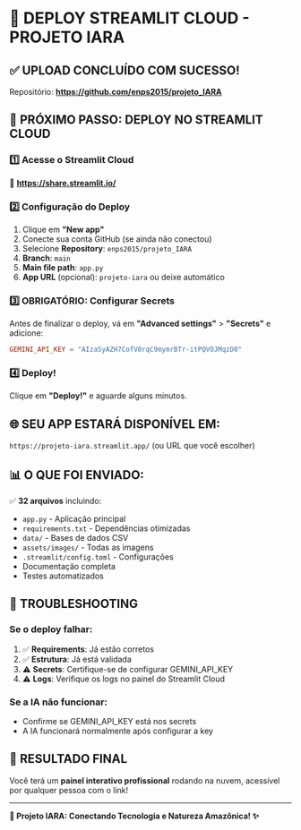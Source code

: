 # 🚀 DEPLOY STREAMLIT CLOUD - PROJETO IARA

## ✅ UPLOAD CONCLUÍDO COM SUCESSO!
Repositório: **https://github.com/enps2015/projeto_IARA**

## 🎯 PRÓXIMO PASSO: DEPLOY NO STREAMLIT CLOUD

### 1️⃣ Acesse o Streamlit Cloud
🔗 **https://share.streamlit.io/**

### 2️⃣ Configuração do Deploy
1. Clique em **"New app"**
2. Conecte sua conta GitHub (se ainda não conectou)
3. Selecione **Repository**: `enps2015/projeto_IARA`
4. **Branch**: `main`
5. **Main file path**: `app.py`
6. **App URL** (opcional): `projeto-iara` ou deixe automático

### 3️⃣ OBRIGATÓRIO: Configurar Secrets
Antes de finalizar o deploy, vá em **"Advanced settings"** > **"Secrets"** e adicione:

```toml
GEMINI_API_KEY = "AIzaSyAZH7CofV0rqC9mymrBTr-itPQVOJMqzD0"
```

### 4️⃣ Deploy!
Clique em **"Deploy!"** e aguarde alguns minutos.

## 🌐 SEU APP ESTARÁ DISPONÍVEL EM:
`https://projeto-iara.streamlit.app/` 
(ou URL que você escolher)

## 📊 O QUE FOI ENVIADO:
✅ **32 arquivos** incluindo:
- `app.py` - Aplicação principal
- `requirements.txt` - Dependências otimizadas
- `data/` - Bases de dados CSV
- `assets/images/` - Todas as imagens
- `.streamlit/config.toml` - Configurações
- Documentação completa
- Testes automatizados

## 🔧 TROUBLESHOOTING

### Se o deploy falhar:
1. ✅ **Requirements**: Já estão corretos
2. ✅ **Estrutura**: Já está validada  
3. ⚠️ **Secrets**: Certifique-se de configurar GEMINI_API_KEY
4. ⚠️ **Logs**: Verifique os logs no painel do Streamlit Cloud

### Se a IA não funcionar:
- Confirme se GEMINI_API_KEY está nos secrets
- A IA funcionará normalmente após configurar a key

## 🎉 RESULTADO FINAL
Você terá um **painel interativo profissional** rodando na nuvem, acessível por qualquer pessoa com o link!

---
**🌳 Projeto IARA: Conectando Tecnologia e Natureza Amazônica! ✨**

